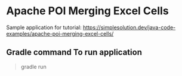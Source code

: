 # Apache POI Merging Excel Cells
Sample application for tutorial:  https://simplesolution.dev/java-code-examples/apache-poi-merging-excel-cells/

## Gradle command To run application 
> gradle run